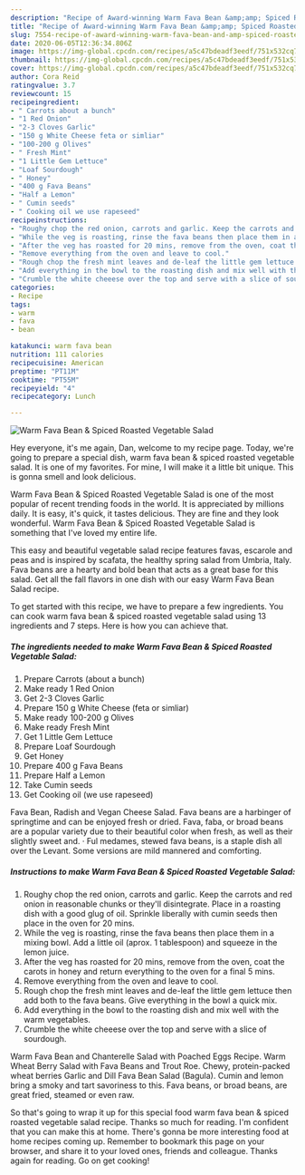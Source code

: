 ```yaml
---
description: "Recipe of Award-winning Warm Fava Bean &amp;amp; Spiced Roasted Vegetable Salad"
title: "Recipe of Award-winning Warm Fava Bean &amp;amp; Spiced Roasted Vegetable Salad"
slug: 7554-recipe-of-award-winning-warm-fava-bean-and-amp-spiced-roasted-vegetable-salad
date: 2020-06-05T12:36:34.806Z
image: https://img-global.cpcdn.com/recipes/a5c47bdeadf3eedf/751x532cq70/warm-fava-bean-spiced-roasted-vegetable-salad-recipe-main-photo.jpg
thumbnail: https://img-global.cpcdn.com/recipes/a5c47bdeadf3eedf/751x532cq70/warm-fava-bean-spiced-roasted-vegetable-salad-recipe-main-photo.jpg
cover: https://img-global.cpcdn.com/recipes/a5c47bdeadf3eedf/751x532cq70/warm-fava-bean-spiced-roasted-vegetable-salad-recipe-main-photo.jpg
author: Cora Reid
ratingvalue: 3.7
reviewcount: 15
recipeingredient:
- " Carrots about a bunch"
- "1 Red Onion"
- "2-3 Cloves Garlic"
- "150 g White Cheese feta or simliar"
- "100-200 g Olives"
- " Fresh Mint"
- "1 Little Gem Lettuce"
- "Loaf Sourdough"
- " Honey"
- "400 g Fava Beans"
- "Half a Lemon"
- " Cumin seeds"
- " Cooking oil we use rapeseed"
recipeinstructions:
- "Roughy chop the red onion, carrots and garlic. Keep the carrots and red onion in reasonable chunks or they&#39;ll disintegrate. Place in a roasting dish with a good glug of oil. Sprinkle liberally with cumin seeds then place in the oven for 20 mins."
- "While the veg is roasting, rinse the fava beans then place them in a mixing bowl. Add a little oil (aprox. 1 tablespoon) and squeeze in the lemon juice."
- "After the veg has roasted for 20 mins, remove from the oven, coat the carots in honey and return everything to the oven for a final 5 mins."
- "Remove everything from the oven and leave to cool."
- "Rough chop the fresh mint leaves and de-leaf the little gem lettuce then add both to the fava beans. Give everything in the bowl a quick mix."
- "Add everything in the bowl to the roasting dish and mix well with the warm vegetables."
- "Crumble the white cheeese over the top and serve with a slice of sourdough."
categories:
- Recipe
tags:
- warm
- fava
- bean

katakunci: warm fava bean 
nutrition: 111 calories
recipecuisine: American
preptime: "PT11M"
cooktime: "PT55M"
recipeyield: "4"
recipecategory: Lunch

---
```



![Warm Fava Bean &amp; Spiced Roasted Vegetable Salad](https://img-global.cpcdn.com/recipes/a5c47bdeadf3eedf/751x532cq70/warm-fava-bean-spiced-roasted-vegetable-salad-recipe-main-photo.jpg)

Hey everyone, it's me again, Dan, welcome to my recipe page. Today, we're going to prepare a special dish, warm fava bean &amp; spiced roasted vegetable salad. It is one of my favorites. For mine, I will make it a little bit unique. This is gonna smell and look delicious.

Warm Fava Bean &amp; Spiced Roasted Vegetable Salad is one of the most popular of recent trending foods in the world. It is appreciated by millions daily. It is easy, it's quick, it tastes delicious. They are fine and they look wonderful. Warm Fava Bean &amp; Spiced Roasted Vegetable Salad is something that I've loved my entire life.

This easy and beautiful vegetable salad recipe features favas, escarole and peas and is inspired by scafata, the healthy spring salad from Umbria, Italy. Fava beans are a hearty and bold bean that acts as a great base for this salad. Get all the fall flavors in one dish with our easy Warm Fava Bean Salad recipe.


To get started with this recipe, we have to prepare a few ingredients. You can cook warm fava bean &amp; spiced roasted vegetable salad using 13 ingredients and 7 steps. Here is how you can achieve that.

<!--inarticleads1-->

##### The ingredients needed to make Warm Fava Bean &amp; Spiced Roasted Vegetable Salad:

1. Prepare  Carrots (about a bunch)
1. Make ready 1 Red Onion
1. Get 2-3 Cloves Garlic
1. Prepare 150 g White Cheese (feta or simliar)
1. Make ready 100-200 g Olives
1. Make ready  Fresh Mint
1. Get 1 Little Gem Lettuce
1. Prepare Loaf Sourdough
1. Get  Honey
1. Prepare 400 g Fava Beans
1. Prepare Half a Lemon
1. Take  Cumin seeds
1. Get  Cooking oil (we use rapeseed)


Fava Bean, Radish and Vegan Cheese Salad. Fava beans are a harbinger of springtime and can be enjoyed fresh or dried. Fava, faba, or broad beans are a popular variety due to their beautiful color when fresh, as well as their slightly sweet and. · Ful medames, stewed fava beans, is a staple dish all over the Levant. Some versions are mild mannered and comforting. 

<!--inarticleads2-->

##### Instructions to make Warm Fava Bean &amp; Spiced Roasted Vegetable Salad:

1. Roughy chop the red onion, carrots and garlic. Keep the carrots and red onion in reasonable chunks or they&#39;ll disintegrate. Place in a roasting dish with a good glug of oil. Sprinkle liberally with cumin seeds then place in the oven for 20 mins.
1. While the veg is roasting, rinse the fava beans then place them in a mixing bowl. Add a little oil (aprox. 1 tablespoon) and squeeze in the lemon juice.
1. After the veg has roasted for 20 mins, remove from the oven, coat the carots in honey and return everything to the oven for a final 5 mins.
1. Remove everything from the oven and leave to cool.
1. Rough chop the fresh mint leaves and de-leaf the little gem lettuce then add both to the fava beans. Give everything in the bowl a quick mix.
1. Add everything in the bowl to the roasting dish and mix well with the warm vegetables.
1. Crumble the white cheeese over the top and serve with a slice of sourdough.


Warm Fava Bean and Chanterelle Salad with Poached Eggs Recipe. Warm Wheat Berry Salad with Fava Beans and Trout Roe. Chewy, protein-packed wheat berries Garlic and Dill Fava Bean Salad (Bagula). Cumin and lemon bring a smoky and tart savoriness to this. Fava beans, or broad beans, are great fried, steamed or even raw. 

So that's going to wrap it up for this special food warm fava bean &amp; spiced roasted vegetable salad recipe. Thanks so much for reading. I'm confident that you can make this at home. There's gonna be more interesting food at home recipes coming up. Remember to bookmark this page on your browser, and share it to your loved ones, friends and colleague. Thanks again for reading. Go on get cooking!
